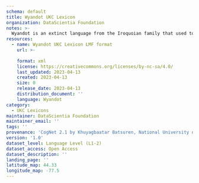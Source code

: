```yaml
---
schema: default
title: Wyandot UKC Lexicon
organization: DataScientia Foundation
notes: >-
  Wyandot is an extinct language from the Iroquoian family that used to be spoken in North America. The UKC Lexicon of Wyandot is represented as a lexico-semantic network. It consists of words, word senses, synsets, as well as sense-level and synset-level relationships
resources:
  - name: Wyandot UKC Lexicon LMF format
    url: >-
      
    format: xml
    license: https://creativecommons.org/licenses/by-nc-sa/4.0/
    last_updated: 2023-04-13
    created: 2023-04-13
    size: 0
    release_date: 2023-04-13
    distribution_document: ''
    language: Wyandot
category:
  - UKC Lexicons
maintainer: DataScientia Foundation
maintainer_email: ''
tags: ''
provenance: 'CogNet 2.1 by Khuyagbaatar Batsuren, National University of Mongolia (http://cognet.ukc.disi.unitn.it); Native Languages of the Americas 2021.11. by Laura Redish and Orrin Lewis (http://www.native-languages.org); Princeton WordNet 2.1 by Princeton University (https://wordnet.princeton.edu)'
version: '1.0'
dataset_level: Language Level (L1-2)
dataset_access: Open Access
dataset_description: ''
landing_page: ''
latitude_map: 44.33
longitude_map: -77.5
---
```

